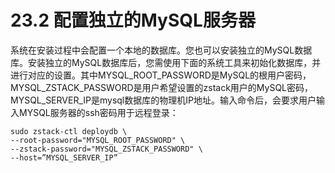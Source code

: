 # 23.2 配置独立的MySQL服务器

系统在安装过程中会配置一个本地的数据库。您也可以安装独立的MySQL数据库。安装独立的MySQL数据库后，您需使用下面的系统工具来初始化数据库，并进行对应的设置。其中MYSQL_ROOT_PASSWORD是MySQL的根用户密码，MYSQL_ZSTACK_PASSWORD是用户希望设置的zstack用户的MySQL密码，MYSQL_SERVER_IP是mysql数据库的物理机IP地址。输入命令后，会要求用户输入MYSQL服务器的ssh密码用于远程登录：

```
sudo zstack-ctl deploydb \
--root-password="MYSQL_ROOT_PASSWORD" \
--zstack-password="MYSQL_ZSTACK_PASSWORD" \
--host=”MYSQL_SERVER_IP”
```


